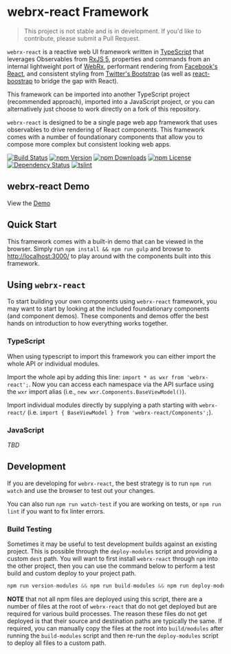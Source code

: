 # webrx-react Framework

> This project is not stable and is in development. If you'd like to contribute, please submit a Pull Request.

`webrx-react` is a reactive web UI framework written in [TypeScript](http://www.typescriptlang.org/) that leverages Observables from [RxJS 5](https://github.com/ReactiveX/rxjs), properties and commands from an internal lightweight port of [WebRx](https://github.com/WebRxJS/WebRx), performant rendering from [Facebook's React](https://github.com/facebook/react), and consistent styling from [Twitter's Bootstrap](https://github.com/twbs/bootstrap) (as well as [react-boostrap](https://github.com/react-bootstrap/react-bootstrap) to bridge the gap with React).

This framework can be imported into another TypeScript project (recommended approach), imported into a JavaScript project, or you can alternatively just choose to work directly on a fork of this repository.

`webrx-react` is designed to be a single page web app framework that uses observables to drive rendering of React components. This framework comes with a number of foundationary components that allow you to compose more complex but consistent looking web apps.

[![Build Status](https://img.shields.io/travis/marinels/webrx-react.svg?branch=develop)](https://travis-ci.org/marinels/webrx-react)
[![npm Version](https://img.shields.io/npm/v/webrx-react.svg)](https://www.npmjs.com/package/webrx-react)
[![npm Downloads](https://img.shields.io/npm/dt/webrx-react.svg)](https://www.npmjs.com/package/webrx-react)
[![npm License](https://img.shields.io/npm/l/webrx-react.svg)](https://www.npmjs.com/package/webrx-react)
[![Dependency Status](https://img.shields.io/versioneye/d/nodejs/webrx-react.svg)](https://www.versioneye.com/nodejs/webrx-react)
[![tslint](https://img.shields.io/badge/tslint-strict-117D6B.svg)](https://github.com/unional/tslint-config-unional/blob/master/style-strict.md)

## webrx-react Demo

View the [Demo](https://marinels.github.io/webrx-react/)

## Quick Start

This framework comes with a built-in demo that can be viewed in the browser. Simply run `npm install && npm run gulp` and browse to [http://localhost:3000/](http://localhost:3000/) to play around with the components built into this framework.

## Using `webrx-react`

To start building your own components using `webrx-react` framework, you may want to start by looking at the included foundationary components (and component demos). These components and demos offer the best hands on introduction to how everything works together.

### TypeScript

When using typescript to import this framework you can either import the whole API or individual modules.

Import the whole api by adding this line: `import * as wxr from 'webrx-react';`. Now you can access each namespace via the API surface using the `wxr` import alias (i.e., `new wxr.Components.BaseViewModel()`).

Import individual modules directly by supplying a path starting with `webrx-react/` (i.e. `import { BaseViewModel } from 'webrx-react/Components';`).

### JavaScript

_TBD_

## Development

If you are developing for `webrx-react`, the best strategy is to  run `npm run watch` and use the browser to test out your changes.

You can also run `npm run watch-test` if you are working on tests, or `npm run lint` if you want to fix linter errors.

### Build Testing

Sometimes it may be useful to test development builds against an existing project. This is possible through the `deploy-modules` script and providing a custom `dest` path. You will want to first install `webrx-react` through `npm` into the other project, then you can use the command below to perform a test build and custom deploy to your project path.

```ts
npm run version-modules && npm run build-modules && npm run deploy-modules -- --env.dest /path/to/project/node_modules/webrx-react
```

**NOTE** that not all npm files are deployed using this script, there are a number of files at the root of `webrx-react` that do not get deployed but are required for various build processes. The reason these files do not get deployed is that their source and destination paths are typically the same. If required, you can manually copy the files at the root into `build/modules` after running the `build-modules` script and then re-run the `deploy-modules` script to deploy all files to a custom path.
